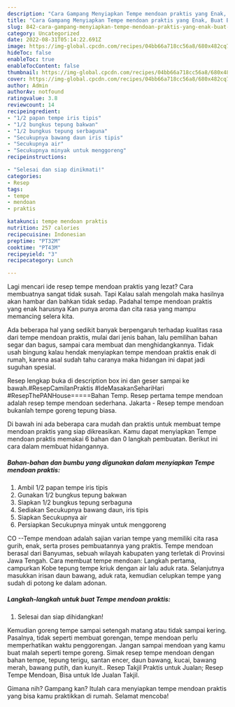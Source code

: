 ```yaml
---
description: "Cara Gampang Menyiapkan Tempe mendoan praktis yang Enak, Buat Buka Puasa Lezat Sekali"
title: "Cara Gampang Menyiapkan Tempe mendoan praktis yang Enak, Buat Buka Puasa Lezat Sekali"
slug: 842-cara-gampang-menyiapkan-tempe-mendoan-praktis-yang-enak-buat-buka-puasa-lezat-sekali
category: Uncategorized
date: 2022-08-31T05:14:22.691Z
image: https://img-global.cpcdn.com/recipes/04bb66a718cc56a8/680x482cq70/tempe-mendoan-praktis-foto-resep-utama.jpg
hideToc: false
enableToc: true
enableTocContent: false
thumbnail: https://img-global.cpcdn.com/recipes/04bb66a718cc56a8/680x482cq70/tempe-mendoan-praktis-foto-resep-utama.jpg
cover: https://img-global.cpcdn.com/recipes/04bb66a718cc56a8/680x482cq70/tempe-mendoan-praktis-foto-resep-utama.jpg
author: Admin
authorAv: notfound
ratingvalue: 3.8
reviewcount: 14
recipeingredient:
- "1/2 papan tempe iris tipis"
- "1/2 bungkus tepung bakwan"
- "1/2 bungkus tepung serbaguna"
- "Secukupnya bawang daun iris tipis"
- "Secukupnya air"
- "Secukupnya minyak untuk menggoreng"
recipeinstructions:

- "Selesai dan siap dinikmati!"
categories:
- Resep
tags:
- tempe
- mendoan
- praktis

katakunci: tempe mendoan praktis 
nutrition: 257 calories
recipecuisine: Indonesian
preptime: "PT32M"
cooktime: "PT43M"
recipeyield: "3"
recipecategory: Lunch

---
```



Lagi mencari ide resep tempe mendoan praktis yang lezat? Cara membuatnya sangat tidak susah. Tapi Kalau salah mengolah maka hasilnya akan hambar dan bahkan tidak sedap. Padahal tempe mendoan praktis yang enak harusnya Kan punya aroma dan cita rasa yang mampu memancing selera kita.


Ada beberapa hal yang sedikit banyak berpengaruh terhadap kualitas rasa dari tempe mendoan praktis, mulai dari jenis bahan, lalu pemilihan bahan segar dan bagus, sampai cara membuat dan menghidangkannya. Tidak usah bingung kalau hendak menyiapkan tempe mendoan praktis enak di rumah, karena asal sudah tahu caranya maka hidangan ini dapat jadi suguhan spesial.

Resep lengkap buka di description box ini dan geser sampai ke bawah.#ResepCamilanPraktis #IdeMasakanSehariHari #ResepThePANHouse=====Bahan Temp. Resep pertama tempe mendoan adalah resep tempe mendoan sederhana. Jakarta - Resep tempe mendoan bukanlah tempe goreng tepung biasa.


Di bawah ini ada beberapa cara mudah dan praktis untuk membuat tempe mendoan praktis yang siap dikreasikan. Kamu dapat menyiapkan Tempe mendoan praktis memakai 6 bahan dan 0 langkah pembuatan. Berikut ini cara dalam membuat hidangannya.

<!--inarticleads1-->

##### Bahan-bahan dan bumbu yang digunakan dalam menyiapkan Tempe mendoan praktis:

1. Ambil 1/2 papan tempe iris tipis
1. Gunakan 1/2 bungkus tepung bakwan
1. Siapkan 1/2 bungkus tepung serbaguna
1. Sediakan Secukupnya bawang daun, iris tipis
1. Siapkan Secukupnya air
1. Persiapkan Secukupnya minyak untuk menggoreng


CO --Tempe mendoan adalah sajian varian tempe yang memiliki cita rasa gurih, enak, serta proses pembuatannya yang praktis. Tempe mendoan berasal dari Banyumas, sebuah wilayah kabupaten yang terletak di Provinsi Jawa Tengah. Cara membuat tempe mendoan: Langkah pertama, campurkan Kobe tepung tempe kriuk dengan air lalu aduk rata. Selanjutnya masukkan irisan daun bawang, aduk rata, kemudian celupkan tempe yang sudah di potong ke dalam adonan. 

<!--inarticleads2-->

##### Langkah-langkah untuk buat Tempe mendoan praktis:


1. Selesai dan siap dihidangkan!

Kemudian goreng tempe sampai setengah matang atau tidak sampai kering. Pasalnya, tidak seperti membuat gorengan, tempe mendoan perlu memperhatikan waktu penggorengan. Jangan sampai mendoan yang kamu buat malah seperti tempe goreng. Simak resep tempe mendoan dengan bahan tempe, tepung terigu, santan encer, daun bawang, kucai, bawang merah, bawang putih, dan kunyit.. Resep Takjil Praktis untuk Jualan; Resep Tempe Mendoan, Bisa untuk Ide Jualan Takjil. 

Gimana nih? Gampang kan? Itulah cara menyiapkan tempe mendoan praktis yang bisa kamu praktikkan di rumah. Selamat mencoba!
